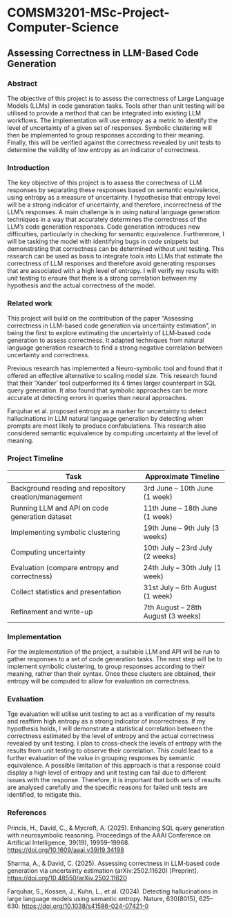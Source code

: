 # COMSM3201-MSc-Project-Computer-Science



## Assessing Correctness in LLM-Based Code Generation



### Abstract

The objective of this project is to assess the correctness of Large Language Models (LLMs) in code generation tasks. Tools other than unit testing will be utilised to provide a method that can be integrated into existing LLM workflows. The implementation will use entropy as a metric to identify the level of uncertainty of a given set of responses. Symbolic clustering will then be implemented to group responses according to their meaning. Finally, this will be verified against the correctness revealed by unit tests to determine the validity of low entropy as an indicator of correctness.



### Introduction

The key objective of this project is to assess the correctness of LLM responses by separating these responses based on semantic equivalence, using entropy as a measure of uncertainty. I hypothesise that entropy level will be a strong indicator of uncertainty, and therefore, incorrectness of the LLM’s responses. A main challenge is in using natural language generation techniques in a way that accurately determines the correctness of the LLM’s code generation responses. Code generation introduces new difficulties, particularly in checking for semantic equivalence. Furthermore, I will be tasking the model with identifying bugs in code snippets but demonstrating that correctness can be determined without unit testing. This research can be used as basis to integrate tools into LLMs that estimate the correctness of LLM responses and therefore avoid generating responses that are associated with a high level of entropy. I will verify my results with unit testing to ensure that there is a strong correlation between my hypothesis and the actual correctness of the model.



### Related work 

This project will build on the contribution of the paper “Assessing correctness in LLM-based code generation via uncertainty estimation”, in being the first to explore estimating the uncertainty of LLM-based code generation to assess correctness. It adapted techniques from natural language generation research to find a strong negative correlation between uncertainty and correctness.

Previous research has implemented a Neuro-symbolic tool and found that it offered an effective alternative to scaling model size. This research found that their ‘Xander’ tool outperformed its 4 times larger counterpart in SQL query generation. It also found that symbolic approaches can be more accurate at detecting errors in queries than neural approaches. 

Farquhar et al. proposed entropy as a marker for uncertainty to detect hallucinations in LLM natural language generation by detecting when prompts are most likely to produce confabulations. This research also considered semantic equivalence by computing uncertainty at the level of meaning.



### Project Timeline

| Task | Approximate Timeline |
|------|-----------------------|
| Background reading and repository creation/management | 3rd June – 10th June (1 week) |
| Running LLM and API on code generation dataset | 11th June – 18th June (1 week) |
| Implementing symbolic clustering | 19th June – 9th July (3 weeks) |
| Computing uncertainty | 10th July – 23rd July (2 weeks) |
| Evaluation (compare entropy and correctness) | 24th July – 30th July (1 week) |
| Collect statistics and presentation | 31st July – 6th August (1 week) |
| Refinement and write-up | 7th August – 28th August (3 weeks) |



### Implementation

For the implementation of the project, a suitable LLM and API will be run to gather responses to a set of code generation tasks. The next step will be to implement symbolic clustering, to group responses according to their meaning, rather than their syntax. Once these clusters are obtained, their entropy will be computed to allow for evaluation on correctness.



### Evaluation

Tge evaluation will utilise unit testing to act as a verification of my results and reaffirm high entropy as a strong indicator of incorrectness. If my hypothesis holds, I will demonstrate a statistical correlation between the correctness estimated by the level of entropy and the actual correctness revealed by unit testing. I plan to cross-check the levels of entropy with the results from unit testing to observe their correlation. This could lead to a further evaluation of the value in grouping responses by semantic equivalence. A possible limitation of this approach is that a response could display a high level of entropy and unit testing can fail due to different issues with the response. Therefore, it is important that both sets of results are analysed carefully and the specific reasons for failed unit tests are identified, to mitigate this.



### References

Princis, H., David, C., & Mycroft, A. (2025). Enhancing SQL query generation with neurosymbolic reasoning. Proceedings of the AAAI Conference on Artificial Intelligence, 39(19), 19959–19968. https://doi.org/10.1609/aaai.v39i19.34198

Sharma, A., & David, C. (2025). Assessing correctness in LLM-based code generation via uncertainty estimation (arXiv:2502.11620) [Preprint]. https://doi.org/10.48550/arXiv.2502.11620

Farquhar, S., Kossen, J., Kuhn, L., et al. (2024). Detecting hallucinations in large language models using semantic entropy. Nature, 630(8015), 625–630. https://doi.org/10.1038/s41586-024-07421-0




